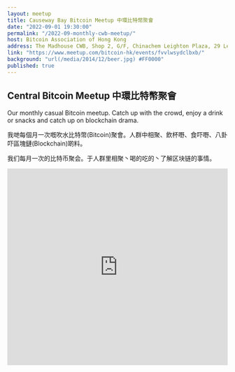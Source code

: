 ```yaml
---
layout: meetup
title: Causeway Bay Bitcoin Meetup 中環比特幣聚會
date: "2022-09-01 19:30:00"
permalink: "/2022-09-monthly-cwb-meetup/"
host: Bitcoin Association of Hong Kong
address: The Madhouse CWB, Shop 2, G/F, Chinachem Leighton Plaza, 29 Leighton Road, Causeway Bay, Hong Kong 
link: "https://www.meetup.com/bitcoin-hk/events/fvvlwsydclbxb/"
background: "url(/media/2014/12/beer.jpg) #FF0000"
published: true
---
```


## Central Bitcoin Meetup 中環比特幣聚會

Our monthly casual Bitcoin meetup. Catch up with the crowd, enjoy a drink or snacks and catch up on blockchain drama.

我哋每個月一次嘅吹水比特幣(Bitcoin)聚會。人群中相聚、飲杯嘢、食吓嘢、八卦吓區塊鏈(Blockchain)啲料。

我们每月一次的比特币聚会。于人群里相聚丶喝的吃的丶了解区块链的事情。

<iframe src="https://www.google.com/maps/embed?pb=!1m18!1m12!1m3!1d29531.715015617774!2d114.15985390968284!3d22.29827071076436!2m3!1f0!2f0!3f0!3m2!1i1024!2i768!4f13.1!3m3!1m2!1s0x340401f9eca12c7f%3A0xfd416a1346694ab7!2sThe%20Madhouse%20CWB%20%7C%20Taproom%20%E2%80%A2%20Kitchen%20%7C%20Craft%20Beer%20Gastropub!5e0!3m2!1sen!2sca!4v1663630060070!5m2!1sen!2sca" width="100%" height="450" style="border:0;" allowfullscreen="" loading="lazy" referrerpolicy="no-referrer-when-downgrade"></iframe>
